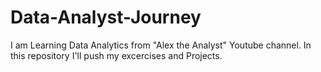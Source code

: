 # Data-Analyst-Journey
I am Learning Data Analytics from "Alex the Analyst" Youtube channel. In this repository I'll push my excercises and Projects.
